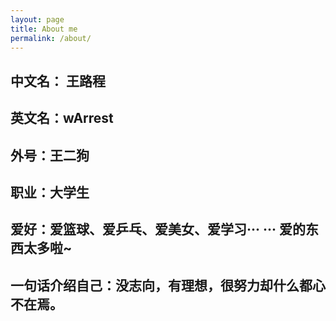 ```yaml
---
layout: page
title: About me
permalink: /about/
---
```

中文名： 王路程
----

英文名：wArrest
----

外号：王二狗
----

职业：大学生
----

爱好：爱篮球、爱乒乓、爱美女、爱学习··· ··· 爱的东西太多啦~
----

一句话介绍自己：没志向，有理想，很努力却什么都心不在焉。
----

